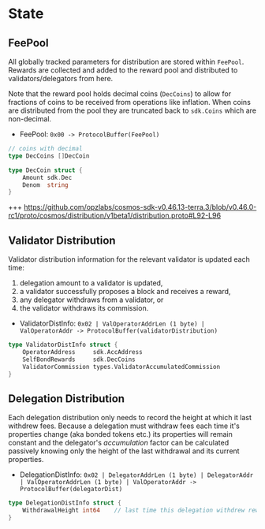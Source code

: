 <!--
order: 2
-->

# State

## FeePool

All globally tracked parameters for distribution are stored within
`FeePool`. Rewards are collected and added to the reward pool and
distributed to validators/delegators from here.

Note that the reward pool holds decimal coins (`DecCoins`) to allow
for fractions of coins to be received from operations like inflation.
When coins are distributed from the pool they are truncated back to
`sdk.Coins` which are non-decimal.

* FeePool: `0x00 -> ProtocolBuffer(FeePool)`

```go
// coins with decimal
type DecCoins []DecCoin

type DecCoin struct {
    Amount sdk.Dec
    Denom  string
}
```

+++ https://github.com/opzlabs/cosmos-sdk-v0.46.13-terra.3/blob/v0.46.0-rc1/proto/cosmos/distribution/v1beta1/distribution.proto#L92-L96

## Validator Distribution

Validator distribution information for the relevant validator is updated each time:

1. delegation amount to a validator is updated,
2. a validator successfully proposes a block and receives a reward,
3. any delegator withdraws from a validator, or
4. the validator withdraws its commission.

* ValidatorDistInfo: `0x02 | ValOperatorAddrLen (1 byte) | ValOperatorAddr -> ProtocolBuffer(validatorDistribution)`

```go
type ValidatorDistInfo struct {
    OperatorAddress     sdk.AccAddress
    SelfBondRewards     sdk.DecCoins
    ValidatorCommission types.ValidatorAccumulatedCommission
}
```

## Delegation Distribution

Each delegation distribution only needs to record the height at which it last
withdrew fees. Because a delegation must withdraw fees each time it's
properties change (aka bonded tokens etc.) its properties will remain constant
and the delegator's _accumulation_ factor can be calculated passively knowing
only the height of the last withdrawal and its current properties.

* DelegationDistInfo: `0x02 | DelegatorAddrLen (1 byte) | DelegatorAddr | ValOperatorAddrLen (1 byte) | ValOperatorAddr -> ProtocolBuffer(delegatorDist)`

```go
type DelegationDistInfo struct {
    WithdrawalHeight int64    // last time this delegation withdrew rewards
}
```

